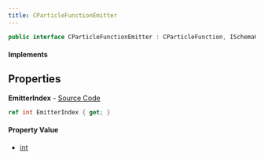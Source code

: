```yaml
---
title: CParticleFunctionEmitter
---
```


```csharp
public interface CParticleFunctionEmitter : CParticleFunction, ISchemaClass<CParticleFunction>, ISchemaClass<CParticleFunctionEmitter>, ISchemaField, ISchemaClass, INativeHandle
```

#### Implements

## Properties

**EmitterIndex** - [Source Code](https://github.com/swiftly-solution/swiftlys2/blob/master/managed/src/SwiftlyS2.Generated/Schemas/Interfaces/CParticleFunctionEmitter.cs#L16)

```csharp
ref int EmitterIndex { get; }
```

#### Property Value

- [int](https://learn.microsoft.com/dotnet/api/system.int32)

